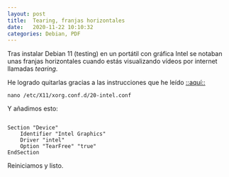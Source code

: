 ```yaml
---
layout: post
title:  Tearing, franjas horizontales
date:   2020-11-22 10:10:32
categories: Debian, PDF
---
```

Tras instalar Debian 11 (testing) en un portátil con gráfica Intel se notaban unas franjas horizontales cuando estás visualizando vídeos por internet llamadas *tearing*.

He logrado quitarlas gracias a las instrucciones que he leído [::aquí::](https://www.sololinux.es/que-es-el-screen-tearing-y-como-solucionarlo/)


`nano /etc/X11/xorg.conf.d/20-intel.conf`

Y añadimos esto:

<code>
Section "Device"
    Identifier "Intel Graphics"
    Driver "intel"
    Option "TearFree" "true"
EndSection
</code>

Reiniciamos y listo.